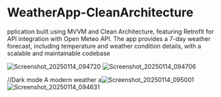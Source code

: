 # WeatherApp-CleanArchitecture
pplication built using MVVM and Clean Architecture, featuring Retrofit for API integration with Open Meteo API. The app provides a 7-day weather forecast, including temperature and weather condition details, with a scalable and maintainable codebase

![Screenshot_20250114_094720](https://github.com/user-attachments/assets/20d69e99-22be-4976-8d8c-ddcc245a3ac3)
![Screenshot_20250114_094706](https://github.com/user-attachments/assets/a675740c-a568-4801-b250-27c091ccc272)

//Dark mode
A modern weather a![Screenshot_20250114_095001](https://github.com/user-attachments/assets/95ab3fd2-89b5-4ed7-8927-258f5ca82f49)
![Screenshot_20250114_094631](https://github.com/user-attachments/assets/50945976-41f8-46b1-84c9-f6d6773dfabf)

